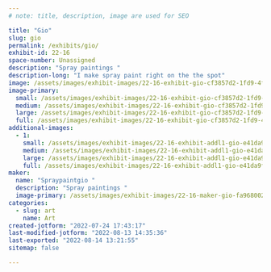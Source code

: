 ```yaml
---
# note: title, description, image are used for SEO

title: "Gio"
slug: gio
permalink: /exhibits/gio/
exhibit-id: 22-16
space-number: Unassigned
description: "Spray paintings "
description-long: "I make spray paint right on the the spot"
image: /assets/images/exhibit-images/22-16-exhibit-gio-cf3857d2-1fd9-4f44-bad7-c7efbba82dcb-large.jpeg
image-primary: 
  small: /assets/images/exhibit-images/22-16-exhibit-gio-cf3857d2-1fd9-4f44-bad7-c7efbba82dcb-small.jpeg
  medium: /assets/images/exhibit-images/22-16-exhibit-gio-cf3857d2-1fd9-4f44-bad7-c7efbba82dcb-medium.jpeg
  large: /assets/images/exhibit-images/22-16-exhibit-gio-cf3857d2-1fd9-4f44-bad7-c7efbba82dcb-large.jpeg
  full: /assets/images/exhibit-images/22-16-exhibit-gio-cf3857d2-1fd9-4f44-bad7-c7efbba82dcb-full.jpeg
additional-images: 
  - 1:
    small: /assets/images/exhibit-images/22-16-exhibit-addl1-gio-e41da9fb-1f17-46dc-b0f9-91ef852d2a4b-small.jpeg
    medium: /assets/images/exhibit-images/22-16-exhibit-addl1-gio-e41da9fb-1f17-46dc-b0f9-91ef852d2a4b-medium.jpeg
    large: /assets/images/exhibit-images/22-16-exhibit-addl1-gio-e41da9fb-1f17-46dc-b0f9-91ef852d2a4b-large.jpeg
    full: /assets/images/exhibit-images/22-16-exhibit-addl1-gio-e41da9fb-1f17-46dc-b0f9-91ef852d2a4b-full.jpeg
maker: 
  name: "Spraypaintgio "
  description: "Spray paintings "
  image-primary: /assets/images/exhibit-images/22-16-maker-gio-fa968002-ef80-48ff-a992-e26c1e4f58aa-medium.jpeg
categories: 
  - slug: art
    name: Art
created-jotform: "2022-07-24 17:43:17"
last-modified-jotform: "2022-08-13 14:35:36"
last-exported: "2022-08-14 13:21:55"
sitemap: false

---
```

